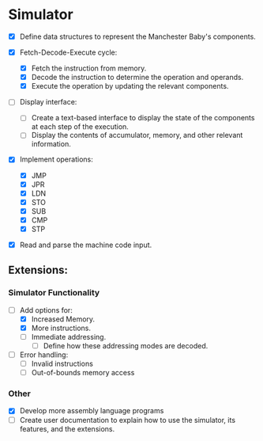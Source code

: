 # Simulator

- [X] Define data structures to represent the Manchester Baby's components.

- [X] Fetch-Decode-Execute cycle:
   - [X] Fetch the instruction from memory.
   - [X] Decode the instruction to determine the operation and operands.
   - [X] Execute the operation by updating the relevant components.

- [ ] Display interface:
   - [ ] Create a text-based interface to display the state of the components at each step of the execution.
   - [ ] Display the contents of accumulator, memory, and other relevant information.

- [X] Implement operations:
   - [X] JMP
   - [X] JPR
   - [X] LDN
   - [X] STO
   - [X] SUB
   - [X] CMP
   - [X] STP

- [X] Read and parse the machine code input.

## Extensions:
### Simulator Functionality
- [ ] Add options for:
   - [X] Increased Memory.
   - [X] More instructions.
   - [ ] Immediate addressing.
      - [ ] Define how these addressing modes are decoded.
- [ ] Error handling:
   - [ ] Invalid instructions
   - [ ] Out-of-bounds memory access

### Other
- [X] Develop more assembly language programs
- [ ] Create user documentation to explain how to use the simulator, its features, and the extensions.
